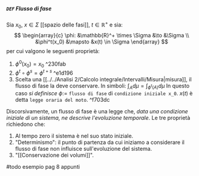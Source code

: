 ##### `DEF` Flusso di fase
Sia $x_0,\ x \in \Sigma$ [[spazio delle fasi]], $t \in \mathbb{R}^+$ e sia:
$$
\begin{array}{c}
\phi: &\mathbb{R}^+ \times \Sigma &\to &\Sigma \\
&\phi^t(x_0) &\mapsto &x(t) \in \Sigma 
\end{array}
$$
per cui valgono le seguenti proprietà:
1) $\phi^0(x_0) = x_0$ ^230fab
2) $\phi^t \circ \phi^s = \phi^{t + s}$ ^e1d196
3) Scelta una [[../../Analisi 2/Calcolo integrale/Intervalli/Misura|misura]], il flusso di fase la deve conservare. In simboli: $\int_A d\mu = \int_{\phi^t(A)} d\mu$ 
In questo caso _si definisce_ $\phi :=$ `flusso di fase` di `condizione iniziale x_0`. $x(t)$ è detta `legge oraria del moto`. ^f703dc

Discorsivamente, un flusso di fase è una legge che, _data una condizione iniziale di un sistema, ne descrive l'evoluzione temporale_. Le tre proprietà richiedono che:
1) Al tempo zero il sistema è nel suo stato iniziale.
2) "Determinismo": il punto di partenza da cui iniziamo a considerare il flusso di fase non influisce sull'evoluzione del sistema.
3) "[[Conservazione dei volumi]]".

#todo esempio pag 8 appunti
